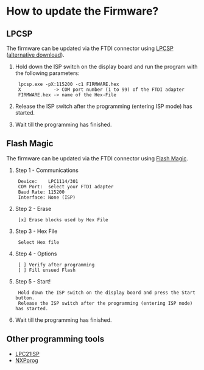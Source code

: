 # How to update the Firmware?


## LPCSP
The firmware can be updated via the FTDI connector using [LPCSP](http://elm-chan.org/works/sp78k/report_e.html)
([alternative download](https://raw.github.com/watterott/MI0283QT-Adapter/master/fw/update_guide/lpcsp.zip)).

1. Hold down the ISP switch on the display board and run the program with the following parameters:

        lpcsp.exe -pX:115200 -c1 FIRMWARE.hex
        X            -> COM port number (1 to 99) of the FTDI adapter
        FIRMWARE.hex -> name of the Hex-File

2. Release the ISP switch after the programming (entering ISP mode) has started.

3. Wait till the programming has finished.


## Flash Magic
The firmware can be updated via the FTDI connector using [Flash Magic](http://www.flashmagictool.com).

1. Step 1 - Communications

        Device:    LPC1114/301
        COM Port:  select your FTDI adapter
        Baud Rate: 115200
        Interface: None (ISP)

2. Step 2 - Erase

        [x] Erase blocks used by Hex File

3. Step 3 - Hex File

        Select Hex file

4. Step 4 - Options

        [ ] Verify after programming
        [ ] Fill unsued Flash

5. Step 5 - Start!

        Hold down the ISP switch on the display board and press the Start button.
        Release the ISP switch after the programming (entering ISP mode) has started.

6. Wait till the programming has finished.


## Other programming tools
* [LPC21ISP](http://sourceforge.net/projects/lpc21isp/)
* [NXPprog](http://sourceforge.net/projects/nxpprog/)
